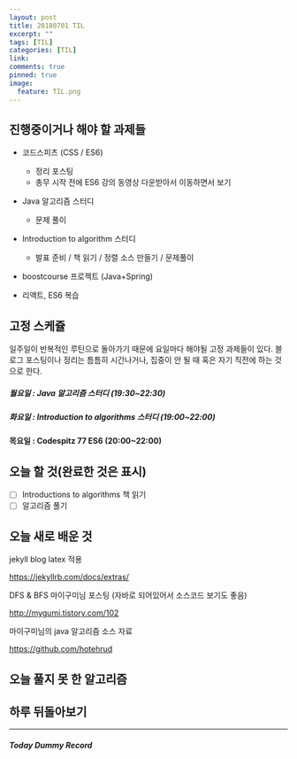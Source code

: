 ```yaml
---
layout: post
title: 20180701 TIL
excerpt: ""
tags: [TIL]
categories: [TIL]
link:
comments: true
pinned: true
image:
  feature: TIL.png
---
```


## 진행중이거나 해야 할 과제들

- 코드스피츠 (CSS / ES6)

  - 정리 포스팅
  - 총무 시작 전에 ES6 강의 동영상 다운받아서 이동하면서 보기

- Java 알고리즘 스터디 

  - 문제 풀이

- Introduction to algorithm 스터디

  - 발표 준비 / 책 읽기 / 정렬 소스 만들기 / 문제풀이

- boostcourse 프로젝트 (Java+Spring)

- 리액트, ES6 복습

  

## 고정 스케쥴

일주일이 반복적인 루틴으로 돌아가기 때문에 요일마다 해야될 고정 과제들이 있다. 블로그 포스팅이나 정리는 틈틈히 시간나거나, 집중이 안 될 때 혹은 자기 직전에 하는 것으로 한다.

##### 월요일 : Java 알고리즘 스터디  (19:30~22:30)

##### 화요일 : Introduction to algorithms 스터디 (19:00~22:00)

**목요일 : Codespitz 77 ES6 (20:00~22:00)**

## 오늘 할 것(완료한 것은 표시)

- [ ] Introductions to algorithms 책 읽기
- [ ] 알고리즘 풀기

## 오늘 새로 배운 것

jekyll blog latex 적용

https://jekyllrb.com/docs/extras/



DFS & BFS 마이구미님 포스팅 (자바로 되어있어서 소스코드 보기도 좋음)

http://mygumi.tistory.com/102



마이구미님의 java 알고리즘 소스 자료

https://github.com/hotehrud



## 오늘 풀지 못 한 알고리즘





## 하루 뒤돌아보기



------

##### Today Dummy Record

